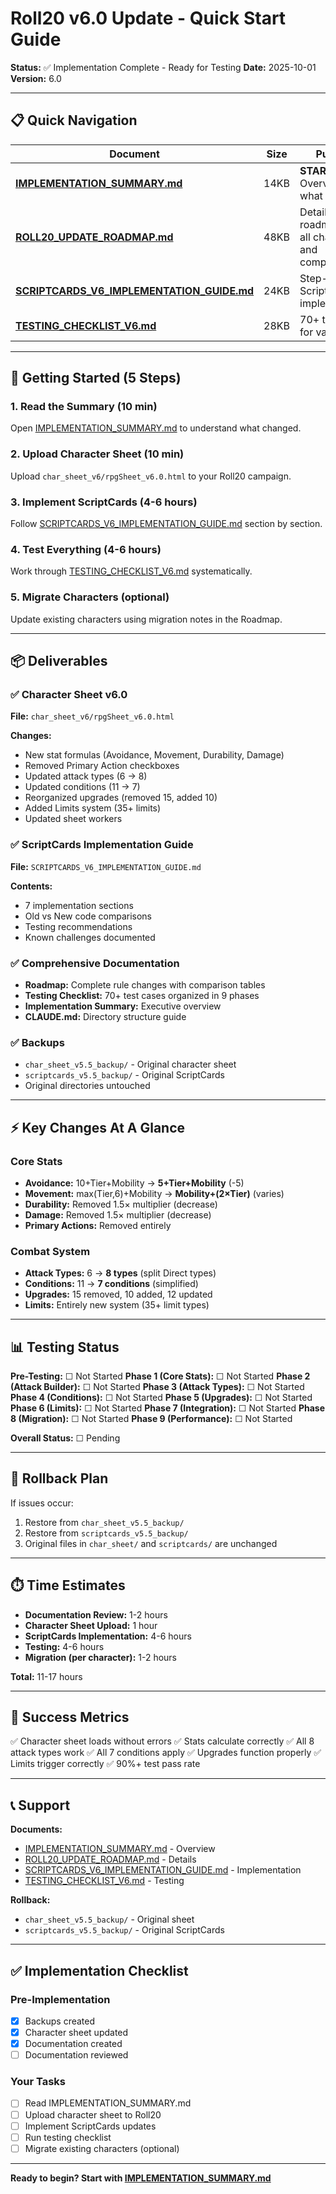 # Roll20 v6.0 Update - Quick Start Guide

**Status:** ✅ Implementation Complete - Ready for Testing
**Date:** 2025-10-01
**Version:** 6.0

---

## 📋 Quick Navigation

| Document | Size | Purpose |
|----------|------|---------|
| **[IMPLEMENTATION_SUMMARY.md](IMPLEMENTATION_SUMMARY.md)** | 14KB | **START HERE** - Overview of what was done |
| **[ROLL20_UPDATE_ROADMAP.md](ROLL20_UPDATE_ROADMAP.md)** | 48KB | Detailed roadmap with all changes and comparisons |
| **[SCRIPTCARDS_V6_IMPLEMENTATION_GUIDE.md](SCRIPTCARDS_V6_IMPLEMENTATION_GUIDE.md)** | 24KB | Step-by-step ScriptCards implementation |
| **[TESTING_CHECKLIST_V6.md](TESTING_CHECKLIST_V6.md)** | 28KB | 70+ test cases for validation |

---

## 🚀 Getting Started (5 Steps)

### 1. Read the Summary (10 min)
Open [IMPLEMENTATION_SUMMARY.md](IMPLEMENTATION_SUMMARY.md) to understand what changed.

### 2. Upload Character Sheet (10 min)
Upload `char_sheet_v6/rpgSheet_v6.0.html` to your Roll20 campaign.

### 3. Implement ScriptCards (4-6 hours)
Follow [SCRIPTCARDS_V6_IMPLEMENTATION_GUIDE.md](SCRIPTCARDS_V6_IMPLEMENTATION_GUIDE.md) section by section.

### 4. Test Everything (4-6 hours)
Work through [TESTING_CHECKLIST_V6.md](TESTING_CHECKLIST_V6.md) systematically.

### 5. Migrate Characters (optional)
Update existing characters using migration notes in the Roadmap.

---

## 📦 Deliverables

### ✅ Character Sheet v6.0
**File:** `char_sheet_v6/rpgSheet_v6.0.html`

**Changes:**
- New stat formulas (Avoidance, Movement, Durability, Damage)
- Removed Primary Action checkboxes
- Updated attack types (6 → 8)
- Updated conditions (11 → 7)
- Reorganized upgrades (removed 15, added 10)
- Added Limits system (35+ limits)
- Updated sheet workers

### ✅ ScriptCards Implementation Guide
**File:** `SCRIPTCARDS_V6_IMPLEMENTATION_GUIDE.md`

**Contents:**
- 7 implementation sections
- Old vs New code comparisons
- Testing recommendations
- Known challenges documented

### ✅ Comprehensive Documentation
- **Roadmap:** Complete rule changes with comparison tables
- **Testing Checklist:** 70+ test cases organized in 9 phases
- **Implementation Summary:** Executive overview
- **CLAUDE.md:** Directory structure guide

### ✅ Backups
- `char_sheet_v5.5_backup/` - Original character sheet
- `scriptcards_v5.5_backup/` - Original ScriptCards
- Original directories untouched

---

## ⚡ Key Changes At A Glance

### Core Stats
- **Avoidance:** 10+Tier+Mobility → **5+Tier+Mobility** (-5)
- **Movement:** max(Tier,6)+Mobility → **Mobility+(2×Tier)** (varies)
- **Durability:** Removed 1.5× multiplier (decrease)
- **Damage:** Removed 1.5× multiplier (decrease)
- **Primary Actions:** Removed entirely

### Combat System
- **Attack Types:** 6 → **8 types** (split Direct types)
- **Conditions:** 11 → **7 conditions** (simplified)
- **Upgrades:** 15 removed, 10 added, 12 updated
- **Limits:** Entirely new system (35+ limit types)

---

## 📊 Testing Status

**Pre-Testing:** ☐ Not Started
**Phase 1 (Core Stats):** ☐ Not Started
**Phase 2 (Attack Builder):** ☐ Not Started
**Phase 3 (Attack Types):** ☐ Not Started
**Phase 4 (Conditions):** ☐ Not Started
**Phase 5 (Upgrades):** ☐ Not Started
**Phase 6 (Limits):** ☐ Not Started
**Phase 7 (Integration):** ☐ Not Started
**Phase 8 (Migration):** ☐ Not Started
**Phase 9 (Performance):** ☐ Not Started

**Overall Status:** ☐ Pending

---

## 🔧 Rollback Plan

If issues occur:

1. Restore from `char_sheet_v5.5_backup/`
2. Restore from `scriptcards_v5.5_backup/`
3. Original files in `char_sheet/` and `scriptcards/` are unchanged

---

## ⏱️ Time Estimates

- **Documentation Review:** 1-2 hours
- **Character Sheet Upload:** 1 hour
- **ScriptCards Implementation:** 4-6 hours
- **Testing:** 4-6 hours
- **Migration (per character):** 1-2 hours

**Total:** 11-17 hours

---

## 🎯 Success Metrics

✅ Character sheet loads without errors
✅ Stats calculate correctly
✅ All 8 attack types work
✅ All 7 conditions apply
✅ Upgrades function properly
✅ Limits trigger correctly
✅ 90%+ test pass rate

---

## 📞 Support

**Documents:**
- [IMPLEMENTATION_SUMMARY.md](IMPLEMENTATION_SUMMARY.md) - Overview
- [ROLL20_UPDATE_ROADMAP.md](ROLL20_UPDATE_ROADMAP.md) - Details
- [SCRIPTCARDS_V6_IMPLEMENTATION_GUIDE.md](SCRIPTCARDS_V6_IMPLEMENTATION_GUIDE.md) - Implementation
- [TESTING_CHECKLIST_V6.md](TESTING_CHECKLIST_V6.md) - Testing

**Rollback:**
- `char_sheet_v5.5_backup/` - Original sheet
- `scriptcards_v5.5_backup/` - Original ScriptCards

---

## ✅ Implementation Checklist

### Pre-Implementation
- [X] Backups created
- [X] Character sheet updated
- [X] Documentation created
- [ ] Documentation reviewed

### Your Tasks
- [ ] Read IMPLEMENTATION_SUMMARY.md
- [ ] Upload character sheet to Roll20
- [ ] Implement ScriptCards updates
- [ ] Run testing checklist
- [ ] Migrate existing characters (optional)

---

**Ready to begin? Start with [IMPLEMENTATION_SUMMARY.md](IMPLEMENTATION_SUMMARY.md)**
